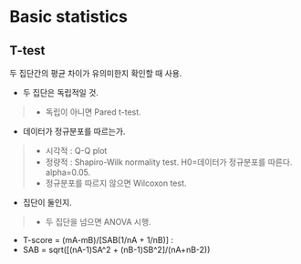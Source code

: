 # Basic statistics

## T-test
두 집단간의 평균 차이가 유의미한지 확인할 때 사용.

- 두 집단은 독립적일 것.
> - 독립이 아니면 Pared t-test.
- 데이터가 정규분포를 따르는가.
> - 시각적 : Q-Q plot
> - 정량적 : Shapiro-Wilk normality test. H0=데이터가 정규분포를 따른다. alpha=0.05.
> - 정규분포를 따르지 않으면 Wilcoxon test.
- 집단이 둘인지.
> - 두 집단을 넘으면 ANOVA 시행.

- T-score = (mA-mB)/[SAB(1/nA + 1/nB)] : 
- SAB = sqrt([(nA-1)SA^2 + (nB-1)SB^2]/(nA+nB-2))
